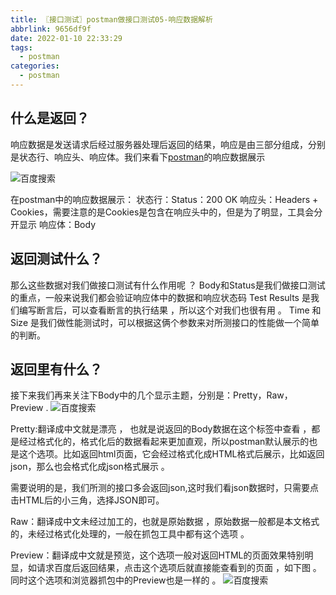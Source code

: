 ```yaml
---
title: 〖接口测试〗postman做接口测试05-响应数据解析
abbrlink: 9656df9f
date: 2022-01-10 22:33:29
tags:
  - postman
categories:
  - postman
---
```


## 什么是返回？
响应数据是发送请求后经过服务器处理后返回的结果，响应是由三部分组成，分别是状态行、响应头、响应体。我们来看下[postman](https://so.csdn.net/so/search?q=postman)的响应数据展示 

![百度搜索](https://gitee.com/XuePengJu/PictureDependency/raw/main/blog/ArticlePictures/postman/postman%E5%81%9A%E6%8E%A5%E5%8F%A3%E6%B5%8B%E8%AF%9505-001.png)

在postman中的响应数据展示：
状态行：Status：200 OK
响应头：Headers + Cookies，需要注意的是Cookies是包含在响应头中的，但是为了明显，工具会分开显示
响应体：Body

## 返回测试什么？
那么这些数据对我们做接口测试有什么作用呢 ？
Body和Status是我们做接口测试的重点，一般来说我们都会验证响应体中的数据和响应状态码
Test Results 是我们编写断言后，可以查看断言的执行结果 ，所以这个对我们也很有用 。
Time 和Size 是我们做性能测试时，可以根据这俩个参数来对所测接口的性能做一个简单的判断。

## 返回里有什么？
接下来我们再来关注下Body中的几个显示主题，分别是：Pretty，Raw，Preview .
![百度搜索](https://gitee.com/XuePengJu/PictureDependency/raw/main/blog/ArticlePictures/postman/postman%E5%81%9A%E6%8E%A5%E5%8F%A3%E6%B5%8B%E8%AF%9505-002.png)

Pretty:翻译成中文就是漂亮 ， 也就是说返回的Body数据在这个标签中查看 ，都是经过格式化的，格式化后的数据看起来更加直观，所以postman默认展示的也是这个选项。比如返回html页面，它会经过格式化成HTML格式后展示，比如返回json，那么也会格式化成json格式展示 。

需要说明的是，我们所测的接口多会返回json,这时我们看json数据时，只需要点击HTML后的小三角，选择JSON即可。

Raw：翻译成中文未经过加工的，也就是原始数据 ，原始数据一般都是本文格式的，未经过格式化处理的，一般在抓包工具中都有这个选项 。

Preview：翻译成中文就是预览，这个选项一般对返回HTML的页面效果特别明显，如请求百度后返回结果，点击这个选项后就直接能查看到的页面 ，如下图 。同时这个选项和浏览器抓包中的Preview也是一样的 。
![百度搜索](https://gitee.com/XuePengJu/PictureDependency/raw/main/blog/ArticlePictures/postman/postman%E5%81%9A%E6%8E%A5%E5%8F%A3%E6%B5%8B%E8%AF%9505-003.png)